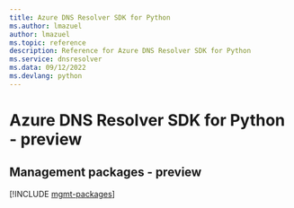 ```yaml
---
title: Azure DNS Resolver SDK for Python
ms.author: lmazuel
author: lmazuel
ms.topic: reference
description: Reference for Azure DNS Resolver SDK for Python
ms.service: dnsresolver
ms.data: 09/12/2022
ms.devlang: python
---
```

# Azure DNS Resolver SDK for Python - preview

## Management packages - preview
[!INCLUDE [mgmt-packages](dns-resolver-mgmt-index.md)]